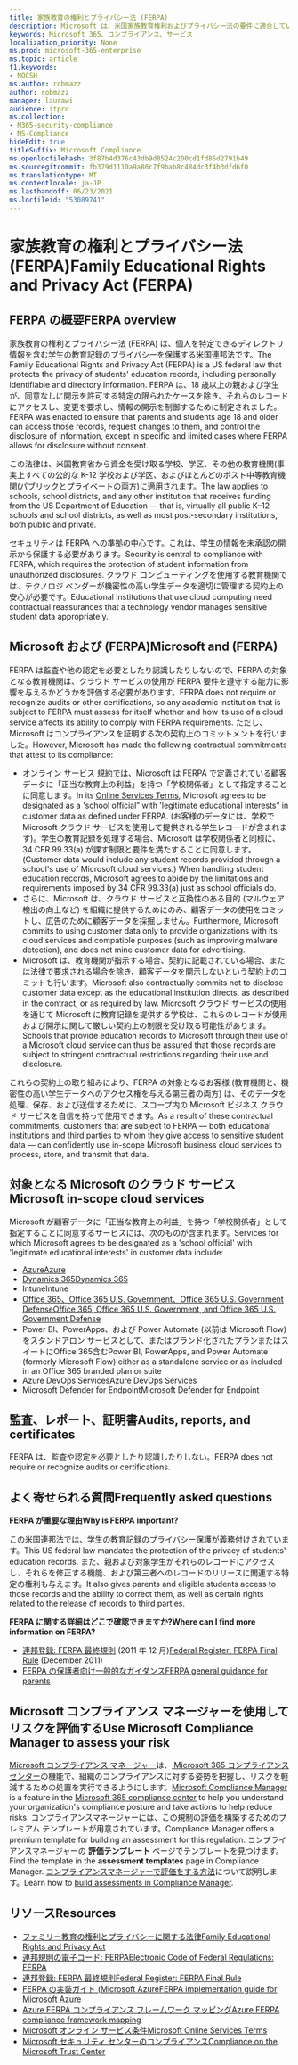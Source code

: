 ```yaml
---
title: 家族教育の権利とプライバシー法 (FERPA)
description: Microsoft は、米国家族教育権利およびプライバシー法の要件に適合しています。
keywords: Microsoft 365、コンプライアンス、サービス
localization_priority: None
ms.prod: microsoft-365-enterprise
ms.topic: article
f1.keywords:
- NOCSH
ms.author: robmazz
author: robmazz
manager: laurawi
audience: itpro
ms.collection:
- M365-security-compliance
- MS-Compliance
hideEdit: true
titleSuffix: Microsoft Compliance
ms.openlocfilehash: 3f87b4d376c43db9d8524c200cd1fd86d2791b49
ms.sourcegitcommit: fb379d1110a9a86c7f9bab8c484dc3f4b3dfd6f0
ms.translationtype: MT
ms.contentlocale: ja-JP
ms.lasthandoff: 06/23/2021
ms.locfileid: "53089741"
---
```

# <a name="family-educational-rights-and-privacy-act-ferpa"></a><span data-ttu-id="f1a77-104">家族教育の権利とプライバシー法 (FERPA)</span><span class="sxs-lookup"><span data-stu-id="f1a77-104">Family Educational Rights and Privacy Act (FERPA)</span></span>

## <a name="ferpa-overview"></a><span data-ttu-id="f1a77-105">FERPA の概要</span><span class="sxs-lookup"><span data-stu-id="f1a77-105">FERPA overview</span></span>

<span data-ttu-id="f1a77-106">家族教育の権利とプライバシー法 (FERPA) は、個人を特定できるディレクトリ情報を含む学生の教育記録のプライバシーを保護する米国連邦法です。</span><span class="sxs-lookup"><span data-stu-id="f1a77-106">The Family Educational Rights and Privacy Act (FERPA) is a US federal law that protects the privacy of students' education records, including personally identifiable and directory information.</span></span> <span data-ttu-id="f1a77-107">FERPA は、18 歳以上の親および学生が、同意なしに開示を許可する特定の限られたケースを除き、それらのレコードにアクセスし、変更を要求し、情報の開示を制御するために制定されました。</span><span class="sxs-lookup"><span data-stu-id="f1a77-107">FERPA was enacted to ensure that parents and students age 18 and older can access those records, request changes to them, and control the disclosure of information, except in specific and limited cases where FERPA allows for disclosure without consent.</span></span>

<span data-ttu-id="f1a77-108">この法律は、米国教育省から資金を受け取る学校、学区、その他の教育機関(事実上すべての公的な K-12 学校および学区、およびほとんどのポスト中等教育機関(パブリックとプライベートの両方)に適用されます。</span><span class="sxs-lookup"><span data-stu-id="f1a77-108">The law applies to schools, school districts, and any other institution that receives funding from the US Department of Education — that is, virtually all public K–12 schools and school districts, as well as most post-secondary institutions, both public and private.</span></span>

<span data-ttu-id="f1a77-109">セキュリティは FERPA への準拠の中心です。これは、学生の情報を未承認の開示から保護する必要があります。</span><span class="sxs-lookup"><span data-stu-id="f1a77-109">Security is central to compliance with FERPA, which requires the protection of student information from unauthorized disclosures.</span></span> <span data-ttu-id="f1a77-110">クラウド コンピューティングを使用する教育機関では、テクノロジ ベンダーが機密性の高い学生データを適切に管理する契約上の安心が必要です。</span><span class="sxs-lookup"><span data-stu-id="f1a77-110">Educational institutions that use cloud computing need contractual reassurances that a technology vendor manages sensitive student data appropriately.</span></span>

## <a name="microsoft-and-ferpa"></a><span data-ttu-id="f1a77-111">Microsoft および (FERPA)</span><span class="sxs-lookup"><span data-stu-id="f1a77-111">Microsoft and (FERPA)</span></span>

<span data-ttu-id="f1a77-112">FERPA は監査や他の認定を必要としたり認識したりしないので、FERPA の対象となる教育機関は、クラウド サービスの使用が FERPA 要件を遵守する能力に影響を与えるかどうかを評価する必要があります。</span><span class="sxs-lookup"><span data-stu-id="f1a77-112">FERPA does not require or recognize audits or other certifications, so any academic institution that is subject to FERPA must assess for itself whether and how its use of a cloud service affects its ability to comply with FERPA requirements.</span></span> <span data-ttu-id="f1a77-113">ただし、Microsoft はコンプライアンスを証明する次の契約上のコミットメントを行いました。</span><span class="sxs-lookup"><span data-stu-id="f1a77-113">However, Microsoft has made the following contractual commitments that attest to its compliance:</span></span>

- <span data-ttu-id="f1a77-114">オンライン サービス [規約では](https://aka.ms/Online-Services-Terms)、Microsoft は FERPA で定義されている顧客データに「正当な教育上の利益」を持つ「学校関係者」として指定することに同意します。</span><span class="sxs-lookup"><span data-stu-id="f1a77-114">In its [Online Services Terms](https://aka.ms/Online-Services-Terms), Microsoft agrees to be designated as a 'school official” with 'legitimate educational interests” in customer data as defined under FERPA.</span></span> <span data-ttu-id="f1a77-115">(お客様のデータには、学校で Microsoft クラウド サービスを使用して提供される学生レコードが含まれます)。学生の教育記録を処理する場合、Microsoft は学校関係者と同様に、34 CFR 99.33(a) が課す制限と要件を満たすることに同意します。</span><span class="sxs-lookup"><span data-stu-id="f1a77-115">(Customer data would include any student records provided through a school's use of Microsoft cloud services.) When handling student education records, Microsoft agrees to abide by the limitations and requirements imposed by 34 CFR 99.33(a) just as school officials do.</span></span>
- <span data-ttu-id="f1a77-116">さらに、Microsoft は、クラウド サービスと互換性のある目的 (マルウェア検出の向上など) を組織に提供するためにのみ、顧客データの使用をコミットし、広告のために顧客データを採掘しません。</span><span class="sxs-lookup"><span data-stu-id="f1a77-116">Furthermore, Microsoft commits to using customer data only to provide organizations with its cloud services and compatible purposes (such as improving malware detection), and does not mine customer data for advertising.</span></span>
- <span data-ttu-id="f1a77-117">Microsoft は、教育機関が指示する場合、契約に記載されている場合、または法律で要求される場合を除き、顧客データを開示しないという契約上のコミットも行います。</span><span class="sxs-lookup"><span data-stu-id="f1a77-117">Microsoft also contractually commits not to disclose customer data except as the educational institution directs, as described in the contract, or as required by law.</span></span> <span data-ttu-id="f1a77-118">Microsoft クラウド サービスの使用を通じて Microsoft に教育記録を提供する学校は、これらのレコードが使用および開示に関して厳しい契約上の制限を受け取る可能性があります。</span><span class="sxs-lookup"><span data-stu-id="f1a77-118">Schools that provide education records to Microsoft through their use of a Microsoft cloud service can thus be assured that those records are subject to stringent contractual restrictions regarding their use and disclosure.</span></span>

<span data-ttu-id="f1a77-119">これらの契約上の取り組みにより、FERPA の対象となるお客様 (教育機関と、機密性の高い学生データへのアクセス権を与える第三者の両方) は、そのデータを処理、保存、および送信するために、スコープ内の Microsoft ビジネス クラウド サービスを自信を持って使用できます。</span><span class="sxs-lookup"><span data-stu-id="f1a77-119">As a result of these contractual commitments, customers that are subject to FERPA — both educational institutions and third parties to whom they give access to sensitive student data — can confidently use in-scope Microsoft business cloud services to process, store, and transmit that data.</span></span>

## <a name="microsoft-in-scope-cloud-services"></a><span data-ttu-id="f1a77-120">対象となる Microsoft のクラウド サービス</span><span class="sxs-lookup"><span data-stu-id="f1a77-120">Microsoft in-scope cloud services</span></span>

<span data-ttu-id="f1a77-121">Microsoft が顧客データに「正当な教育上の利益」を持つ「学校関係者」として指定することに同意するサービスには、次のものが含まれます。</span><span class="sxs-lookup"><span data-stu-id="f1a77-121">Services for which Microsoft agrees to be designated as a 'school official' with 'legitimate educational interests' in customer data include:</span></span>

- [<span data-ttu-id="f1a77-122">Azure</span><span class="sxs-lookup"><span data-stu-id="f1a77-122">Azure</span></span>](https://aka.ms/AzureCompliance)
- [<span data-ttu-id="f1a77-123">Dynamics 365</span><span class="sxs-lookup"><span data-stu-id="f1a77-123">Dynamics 365</span></span>](https://aka.ms/d365-compliance-list)
- <span data-ttu-id="f1a77-124">Intune</span><span class="sxs-lookup"><span data-stu-id="f1a77-124">Intune</span></span>
- [<span data-ttu-id="f1a77-125">Office 365、Office 365 U.S. Government、Office 365 U.S. Government Defense</span><span class="sxs-lookup"><span data-stu-id="f1a77-125">Office 365, Office 365 U.S. Government, and Office 365 U.S. Government Defense</span></span>](https://go.microsoft.com/fwlink/p/?LinkID=2077751)
- <span data-ttu-id="f1a77-126">Power BI、PowerApps、および Power Automate (以前は Microsoft Flow) をスタンドアロン サービスとして、またはブランド化されたプランまたはスイートにOffice 365含む</span><span class="sxs-lookup"><span data-stu-id="f1a77-126">Power BI, PowerApps, and Power Automate (formerly Microsoft Flow) either as a standalone service or as included in an Office 365 branded plan or suite</span></span>
- <span data-ttu-id="f1a77-127">Azure DevOps Services</span><span class="sxs-lookup"><span data-stu-id="f1a77-127">Azure DevOps Services</span></span>
- <span data-ttu-id="f1a77-128">Microsoft Defender for Endpoint</span><span class="sxs-lookup"><span data-stu-id="f1a77-128">Microsoft Defender for Endpoint</span></span>

## <a name="audits-reports-and-certificates"></a><span data-ttu-id="f1a77-129">監査、レポート、証明書</span><span class="sxs-lookup"><span data-stu-id="f1a77-129">Audits, reports, and certificates</span></span>

<span data-ttu-id="f1a77-130">FERPA は、監査や認定を必要としたり認識したりしない。</span><span class="sxs-lookup"><span data-stu-id="f1a77-130">FERPA does not require or recognize audits or certifications.</span></span>

## <a name="frequently-asked-questions"></a><span data-ttu-id="f1a77-131">よく寄せられる質問</span><span class="sxs-lookup"><span data-stu-id="f1a77-131">Frequently asked questions</span></span>

<span data-ttu-id="f1a77-132">**FERPA が重要な理由**</span><span class="sxs-lookup"><span data-stu-id="f1a77-132">**Why is FERPA important?**</span></span>

<span data-ttu-id="f1a77-133">この米国連邦法では、学生の教育記録のプライバシー保護が義務付けされています。</span><span class="sxs-lookup"><span data-stu-id="f1a77-133">This US federal law mandates the protection of the privacy of students' education records.</span></span> <span data-ttu-id="f1a77-134">また、親および対象学生がそれらのレコードにアクセスし、それらを修正する機能、および第三者へのレコードのリリースに関連する特定の権利も与えます。</span><span class="sxs-lookup"><span data-stu-id="f1a77-134">It also gives parents and eligible students access to those records and the ability to correct them, as well as certain rights related to the release of records to third parties.</span></span>

<span data-ttu-id="f1a77-135">**FERPA に関する詳細はどこで確認できますか?**</span><span class="sxs-lookup"><span data-stu-id="f1a77-135">**Where can I find more information on FERPA?**</span></span>

- <span data-ttu-id="f1a77-136">[連邦登録: FERPA 最終規則](https://aka.ms/ferpa-reg) (2011 年 12 月)</span><span class="sxs-lookup"><span data-stu-id="f1a77-136">[Federal Register: FERPA Final Rule](https://aka.ms/ferpa-reg) (December 2011)</span></span>
- [<span data-ttu-id="f1a77-137">FERPA の保護者向け一般的なガイダンス</span><span class="sxs-lookup"><span data-stu-id="f1a77-137">FERPA general guidance for parents</span></span>](https://www2.ed.gov/policy/gen/guid/fpco/ferpa/parents.html)

## <a name="use-microsoft-compliance-manager-to-assess-your-risk"></a><span data-ttu-id="f1a77-138">Microsoft コンプライアンス マネージャーを使用してリスクを評価する</span><span class="sxs-lookup"><span data-stu-id="f1a77-138">Use Microsoft Compliance Manager to assess your risk</span></span>

<span data-ttu-id="f1a77-139">[Microsoft コンプライアンス マネージャー](/microsoft-365/compliance/compliance-manager)は、[ Microsoft 365 コンプライアンス センター](/microsoft-365/compliance/microsoft-365-compliance-center)の機能で、組織のコンプライアンスに対する姿勢を把握し、リスクを軽減するための処置を実行できるようにします。</span><span class="sxs-lookup"><span data-stu-id="f1a77-139">[Microsoft Compliance Manager](/microsoft-365/compliance/compliance-manager) is a feature in the [Microsoft 365 compliance center](/microsoft-365/compliance/microsoft-365-compliance-center) to help you understand your organization's compliance posture and take actions to help reduce risks.</span></span> <span data-ttu-id="f1a77-140">コンプライアンスマネージャーには、この規制の評価を構築するためのプレミアム テンプレートが用意されています。</span><span class="sxs-lookup"><span data-stu-id="f1a77-140">Compliance Manager offers a premium template for building an assessment for this regulation.</span></span> <span data-ttu-id="f1a77-141">コンプライアンスマネージャーの **評価テンプレート** ページでテンプレートを見つけます。</span><span class="sxs-lookup"><span data-stu-id="f1a77-141">Find the template in the **assessment templates** page in Compliance Manager.</span></span> <span data-ttu-id="f1a77-142">[コンプライアンスマネージャーで評価をする方法](/microsoft-365/compliance/compliance-manager-assessments)について説明します。</span><span class="sxs-lookup"><span data-stu-id="f1a77-142">Learn how to [build assessments in Compliance Manager](/microsoft-365/compliance/compliance-manager-assessments).</span></span>

## <a name="resources"></a><span data-ttu-id="f1a77-143">リソース</span><span class="sxs-lookup"><span data-stu-id="f1a77-143">Resources</span></span>

- [<span data-ttu-id="f1a77-144">ファミリー教育の権利とプライバシーに関する法律</span><span class="sxs-lookup"><span data-stu-id="f1a77-144">Family Educational Rights and Privacy Act</span></span>](https://www.ed.gov/policy/gen/guid/fpco/ferpa/index.html)
- [<span data-ttu-id="f1a77-145">連邦規則の電子コード: FERPA</span><span class="sxs-lookup"><span data-stu-id="f1a77-145">Electronic Code of Federal Regulations: FERPA</span></span>](https://aka.ms/FERPA-GPO)
- [<span data-ttu-id="f1a77-146">連邦登録: FERPA 最終規則</span><span class="sxs-lookup"><span data-stu-id="f1a77-146">Federal Register: FERPA Final Rule</span></span>](https://aka.ms/ferpa-reg)
- [<span data-ttu-id="f1a77-147">FERPA の実装ガイド (Microsoft Azure</span><span class="sxs-lookup"><span data-stu-id="f1a77-147">FERPA implementation guide for Microsoft Azure</span></span>](https://aka.ms/azureferpa)
- [<span data-ttu-id="f1a77-148">Azure FERPA コンプライアンス フレームワーク マッピング</span><span class="sxs-lookup"><span data-stu-id="f1a77-148">Azure FERPA compliance framework mapping</span></span>](https://aka.ms/AzureFERPAMapping)
- [<span data-ttu-id="f1a77-149">Microsoft オンライン サービス条件</span><span class="sxs-lookup"><span data-stu-id="f1a77-149">Microsoft Online Services Terms</span></span>](https://aka.ms/Online-Services-Terms)
- [<span data-ttu-id="f1a77-150">Microsoft セキュリティ センターのコンプライアンス</span><span class="sxs-lookup"><span data-stu-id="f1a77-150">Compliance on the Microsoft Trust Center</span></span>](https://www.microsoft.com/trust-center/compliance/compliance-overview)
